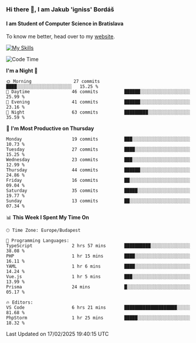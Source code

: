 ### Hi there 👋, I am Jakub 'igniss' Bordáš

#### I am Student of Computer Science in Bratislava
To know me better, head over to my [website](https://bordas.sk).

[![My Skills](https://skillicons.dev/icons?i=js,typescript,html,css,figma,svelte,vue,next,postgresql,nest,express,nodejs)](https://bordas.sk)


<!--START_SECTION:waka-->
![Code Time](http://img.shields.io/badge/Code%20Time-1%2C686%20hrs%2044%20mins-blue)

**I'm a Night 🦉** 

```text
🌞 Morning                27 commits          ████░░░░░░░░░░░░░░░░░░░░░   15.25 % 
🌆 Daytime                46 commits          ██████░░░░░░░░░░░░░░░░░░░   25.99 % 
🌃 Evening                41 commits          ██████░░░░░░░░░░░░░░░░░░░   23.16 % 
🌙 Night                  63 commits          █████████░░░░░░░░░░░░░░░░   35.59 % 
```
📅 **I'm Most Productive on Thursday** 

```text
Monday                   19 commits          ███░░░░░░░░░░░░░░░░░░░░░░   10.73 % 
Tuesday                  27 commits          ████░░░░░░░░░░░░░░░░░░░░░   15.25 % 
Wednesday                23 commits          ███░░░░░░░░░░░░░░░░░░░░░░   12.99 % 
Thursday                 44 commits          ██████░░░░░░░░░░░░░░░░░░░   24.86 % 
Friday                   16 commits          ██░░░░░░░░░░░░░░░░░░░░░░░   09.04 % 
Saturday                 35 commits          █████░░░░░░░░░░░░░░░░░░░░   19.77 % 
Sunday                   13 commits          ██░░░░░░░░░░░░░░░░░░░░░░░   07.34 % 
```


📊 **This Week I Spent My Time On** 

```text
🕑︎ Time Zone: Europe/Budapest

💬 Programming Languages: 
TypeScript               2 hrs 57 mins       ██████████░░░░░░░░░░░░░░░   38.08 % 
PHP                      1 hr 15 mins        ████░░░░░░░░░░░░░░░░░░░░░   16.11 % 
YAML                     1 hr 6 mins         ████░░░░░░░░░░░░░░░░░░░░░   14.24 % 
Vue.js                   1 hr 5 mins         ███░░░░░░░░░░░░░░░░░░░░░░   13.99 % 
Prisma                   24 mins             █░░░░░░░░░░░░░░░░░░░░░░░░   05.17 % 

🔥 Editors: 
VS Code                  6 hrs 21 mins       ████████████████████░░░░░   81.68 % 
PhpStorm                 1 hr 25 mins        █████░░░░░░░░░░░░░░░░░░░░   18.32 % 
```


 Last Updated on 17/02/2025 19:40:15 UTC
<!--END_SECTION:waka-->
